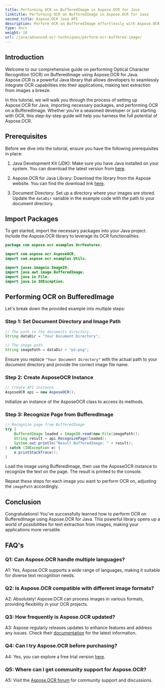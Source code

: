 ```yaml
---
title: Performing OCR on BufferedImage in Aspose.OCR for Java
linktitle: Performing OCR on BufferedImage in Aspose.OCR for Java
second_title: Aspose.OCR Java API
description: Perform OCR on BufferedImage effortlessly with Aspose.OCR for Java. Extract text from images seamlessly. Download now for a versatile text recognition experience.
type: docs
weight: 10
url: /java/advanced-ocr-techniques/perform-ocr-buffered-image/
---
```

## Introduction

Welcome to our comprehensive guide on performing Optical Character Recognition (OCR) on BufferedImage using Aspose.OCR for Java. Aspose.OCR is a powerful Java library that allows developers to seamlessly integrate OCR capabilities into their applications, making text extraction from images a breeze.

In this tutorial, we will walk you through the process of setting up Aspose.OCR for Java, importing necessary packages, and performing OCR on a BufferedImage. Whether you're a seasoned developer or just starting with OCR, this step-by-step guide will help you harness the full potential of Aspose.OCR.

## Prerequisites

Before we dive into the tutorial, ensure you have the following prerequisites in place:

1. Java Development Kit (JDK): Make sure you have Java installed on your system. You can download the latest version from [here](https://www.oracle.com/java/technologies/javase-downloads.html).

2. Aspose.OCR for Java Library: Download the library from the Aspose website. You can find the download link [here](https://releases.aspose.com/ocr/java/).

3. Document Directory: Set up a directory where your images are stored. Update the `dataDir` variable in the example code with the path to your document directory.

## Import Packages

To get started, import the necessary packages into your Java project. Include the Aspose.OCR library to leverage its OCR functionalities.

```java
package com.aspose.ocr.examples.OcrFeatures;

import com.aspose.ocr.AsposeOCR;
import com.aspose.ocr.examples.Utils;

import javax.imageio.ImageIO;
import java.awt.image.BufferedImage;
import java.io.File;
import java.io.IOException;
```

## Performing OCR on BufferedImage

Let's break down the provided example into multiple steps:

### Step 1: Set Document Directory and Image Path

```java
// The path to the documents directory.
String dataDir = "Your Document Directory";

// The image path
String imagePath = dataDir + "p3.png";
```

Ensure you replace `"Your Document Directory"` with the actual path to your document directory and provide the correct image file name.

### Step 2: Create AsposeOCR Instance

```java
// Create API instance
AsposeOCR api = new AsposeOCR();
```

Initialize an instance of the AsposeOCR class to access its methods.

### Step 3: Recognize Page from BufferedImage

```java
// Recognize page from BufferedImage
try {
    BufferedImage loaded = ImageIO.read(new File(imagePath));
    String result = api.RecognizePage(loaded);
    System.out.println("Result BufferedImage: " + result);
} catch (IOException e) {
    e.printStackTrace();
}
```

Load the image using BufferedImage, then use the AsposeOCR instance to recognize the text on the page. The result is printed to the console.

Repeat these steps for each image you want to perform OCR on, adjusting the `imagePath` accordingly.

## Conclusion

Congratulations! You've successfully learned how to perform OCR on BufferedImage using Aspose.OCR for Java. This powerful library opens up a world of possibilities for text extraction from images, making your applications more versatile.

## FAQ's

### Q1: Can Aspose.OCR handle multiple languages?

A1: Yes, Aspose.OCR supports a wide range of languages, making it suitable for diverse text recognition needs.

### Q2: Is Aspose.OCR compatible with different image formats?

A2: Absolutely! Aspose.OCR can process images in various formats, providing flexibility in your OCR projects.

### Q3: How frequently is Aspose.OCR updated?

A3: Aspose regularly releases updates to enhance features and address any issues. Check their [documentation](https://reference.aspose.com/ocr/java/) for the latest information.

### Q4: Can I try Aspose.OCR before purchasing?

A4: Yes, you can explore a free trial version [here](https://releases.aspose.com/).

### Q5: Where can I get community support for Aspose.OCR?

A5: Visit the [Aspose.OCR forum](https://forum.aspose.com/c/ocr/16) for community support and discussions.
